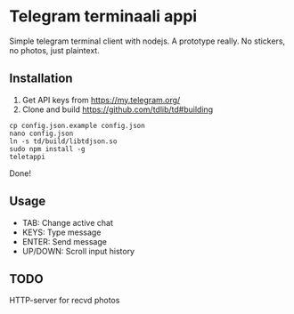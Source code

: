 # Telegram terminaali appi
Simple telegram terminal client with nodejs. A prototype really. No stickers, no photos, just plaintext.

## Installation
1. Get API keys from https://my.telegram.org/
2. Clone and build https://github.com/tdlib/td#building
```
cp config.json.example config.json
nano config.json
ln -s td/build/libtdjson.so
sudo npm install -g
teletappi
```
Done!

## Usage

* TAB: Change active chat
* KEYS: Type message
* ENTER: Send message
* UP/DOWN: Scroll input history

## TODO
HTTP-server for recvd photos
